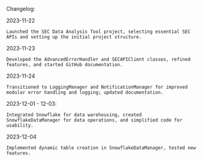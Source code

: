 Changelog:

2023-11-22

    Launched the SEC Data Analysis Tool project, selecting essential SEC APIs and setting up the initial project structure.

2023-11-23

    Developed the AdvancedErrorHandler and SECAPIClient classes, refined features, and started GitHub documentation.

2023-11-24

    Transitioned to LoggingManager and NotificationManager for improved modular error handling and logging; updated documentation.

2023-12-01 - 12-03:

    Integrated Snowflake for data warehousing, created SnowflakeDataManager for data operations, and simplified code for usability.

2023-12-04

    Implemented dynamic table creation in SnowflakeDataManager, tested new features.

